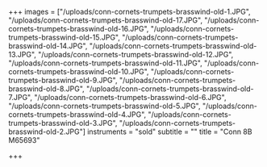 +++
images = ["/uploads/conn-cornets-trumpets-brasswind-old-1.JPG", "/uploads/conn-cornets-trumpets-brasswind-old-17.JPG", "/uploads/conn-cornets-trumpets-brasswind-old-16.JPG", "/uploads/conn-cornets-trumpets-brasswind-old-15.JPG", "/uploads/conn-cornets-trumpets-brasswind-old-14.JPG", "/uploads/conn-cornets-trumpets-brasswind-old-13.JPG", "/uploads/conn-cornets-trumpets-brasswind-old-12.JPG", "/uploads/conn-cornets-trumpets-brasswind-old-11.JPG", "/uploads/conn-cornets-trumpets-brasswind-old-10.JPG", "/uploads/conn-cornets-trumpets-brasswind-old-9.JPG", "/uploads/conn-cornets-trumpets-brasswind-old-8.JPG", "/uploads/conn-cornets-trumpets-brasswind-old-7.JPG", "/uploads/conn-cornets-trumpets-brasswind-old-6.JPG", "/uploads/conn-cornets-trumpets-brasswind-old-5.JPG", "/uploads/conn-cornets-trumpets-brasswind-old-4.JPG", "/uploads/conn-cornets-trumpets-brasswind-old-3.JPG", "/uploads/conn-cornets-trumpets-brasswind-old-2.JPG"]
instruments = "sold"
subtitle = ""
title = "Conn 8B M65693"

+++
